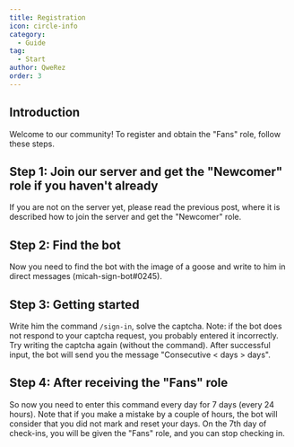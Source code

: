 ```yaml
---
title: Registration
icon: circle-info
category:
  - Guide
tag:
  - Start
author: QweRez
order: 3
---
```


## Introduction

Welcome to our community! To register and obtain the "Fans" role, follow these steps.

## Step 1: Join our server and get the "Newcomer" role if you haven't already

If you are not on the server yet, please read the previous post, where it is described how to join the server and get the "Newcomer" role.

## Step 2: Find the bot

Now you need to find the bot with the image of a goose and write to him in direct messages (micah-sign-bot#0245).

## Step 3: Getting started

Write him the command `/sign-in`, solve the captcha. Note: if the bot does not respond to your captcha request, you probably entered it incorrectly. Try writing the captcha again (without the command). After successful input, the bot will send you the message "Consecutive < days > days".

## Step 4: After receiving the "Fans" role

So now you need to enter this command every day for 7 days (every 24 hours). Note that if you make a mistake by a couple of hours, the bot will consider that you did not mark and reset your days. On the 7th day of check-ins, you will be given the "Fans" role, and you can stop checking in.
